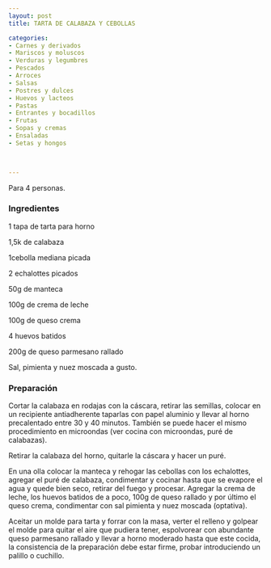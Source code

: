 ```yaml
---
layout: post
title: TARTA DE CALABAZA Y CEBOLLAS

categories:
- Carnes y derivados
- Mariscos y moluscos
- Verduras y legumbres
- Pescados
- Arroces
- Salsas
- Postres y dulces
- Huevos y lacteos
- Pastas
- Entrantes y bocadillos
- Frutas
- Sopas y cremas
- Ensaladas
- Setas y hongos
 


---
```


Para 4 personas.

<h3>Ingredientes</h3>

1 tapa de tarta para horno

1,5k de calabaza

1cebolla mediana picada

2 echalottes picados

50g de manteca

100g de crema de leche

100g de queso crema

4 huevos batidos

200g de queso parmesano rallado

Sal, pimienta y nuez moscada a gusto.

<h3>Preparación</h3>

Cortar la calabaza en rodajas con la cáscara, retirar las semillas, colocar en un recipiente antiadherente taparlas con papel aluminio y llevar al horno precalentado entre 30 y 40 minutos. También se puede hacer el mismo procedimiento en microondas (ver cocina con microondas, puré de calabazas).

Retirar la calabaza del horno, quitarle la cáscara y hacer un puré.

En una olla colocar la manteca y rehogar las cebollas con los echalottes, agregar el puré de calabaza, condimentar y cocinar hasta que se evapore el agua y quede bien seco, retirar del fuego y procesar. Agregar la crema de leche, los huevos batidos de a poco, 100g de queso rallado y por último el queso crema, condimentar con sal pimienta y nuez moscada (optativa).

Aceitar un molde para tarta y forrar con la masa, verter el relleno y golpear el molde para quitar el aire que pudiera tener, espolvorear con abundante queso parmesano rallado y llevar a horno moderado hasta que este cocida, la consistencia de la preparación debe estar firme, probar introduciendo un palillo o cuchillo.

